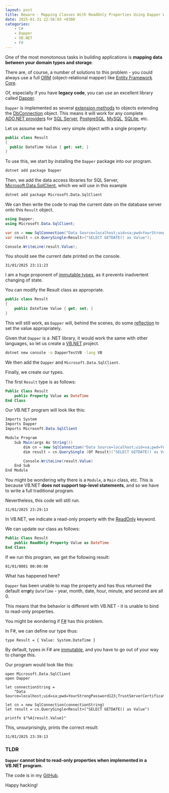 ```yaml
---
layout: post
title: Beware - Mapping Classes With ReadOnly Properties Using Dapper With VB.NET, C# & F#
date: 2025-01-31 22:56:03 +0300
categories:
    - C#
    - Dapper
    - VB.NET
    - F#
---
```


One of the most monotonous tasks in building applications is **mapping data between your domain types and storage**.

There are, of course, a number of solutions to this problem - you could always use a full [ORM](https://en.wikipedia.org/wiki/Object–relational_mapping) (object-relational mapper) like [Entity Framework Core](https://learn.microsoft.com/en-us/ef/core/).

Of, especially if you have **legacy code**, you can use an excellent library called [Dapper](https://github.com/DapperLib/Dapper).

`Dapper` is implemented as several [extension methods](https://learn.microsoft.com/en-us/dotnet/csharp/programming-guide/classes-and-structs/extension-methods) to objects extending the [DbConnection](https://learn.microsoft.com/en-us/dotnet/api/system.data.common.dbconnection?view=net-9.0) object. This means it will work for any complete [ADO.NET providers](https://learn.microsoft.com/en-us/dotnet/framework/data/adonet/data-providers) for [SQL Server](https://www.microsoft.com/en-gb/sql-server/sql-server-2022), [PostgreSQL](https://www.postgresql.org), [MySQL](https://www.mysql.com), [SQLite](https://www.sqlite.org), etc.

Let us assume we had this very simple object with a single property:

```c#
public class Result
{
  public DateTime Value { get; set; }
}
```

To use this, we start by installing the `Dapper` package into our program.

```bash
dotnet add package Dapper
```

Then, we add the data access libraries for SQL Server, [Microsoft.Data.SqlClient](https://www.nuget.org/packages/microsoft.data.sqlclient), which we will use in this example

```bash
dotnet add package Microsoft.Data.SqlClient
```

We can then write the code to map the current date on the database server onto this `Result` object.

```c#
using Dapper;
using Microsoft.Data.SqlClient;

var cn = new SqlConnection("Data Source=localhost;uid=sa;pwd=YourStrongPassword123;TrustServerCertificate=True");
var result = cn.QuerySingle<Result>("SELECT GETDATE() as Value");

Console.WriteLine(result.Value);
```

You should see the current date printed on the console.

```plaintext
31/01/2025 23:11:23
```

I am a huge proponent of [immutable types](https://learn.microsoft.com/en-us/dotnet/standard/serialization/system-text-json/immutability), as it prevents inadvertent changing of state.

You can modify the Result class as appropriate.

```c#
public class Result
{
    public DateTime Value { get; set; }
}
```

This will still work, as `Dapper` will, behind the scenes, do some [reflection](https://www.geeksforgeeks.org/what-is-reflection-in-c-sharp/) to set the value appropriately.

Given that `Dapper` is a .NET library, it would work the same with other languages, so let us create a [VB.NET](https://learn.microsoft.com/en-us/dotnet/visual-basic/) project.

```bash
dotnet new console -o DapperTestVB -lang VB
```

We then add the `Dapper` and `Microsoft.Data.SqlClient`.

Finally, we create our types.

The first `Result` type is as follows:

```vb
Public Class Result
    public Property Value as DateTime 
End Class
```

Our VB.NET program will look like this:

```c#
Imports System
Imports Dapper
Imports Microsoft.Data.SqlClient

Module Program
    Sub Main(args As String())
        dim cn = new SqlConnection("Data Source=localhost;uid=sa;pwd=YourStrongPassword123;TrustServerCertificate=True")
        dim result = cn.QuerySingle (Of Result)("SELECT GETDATE() as Value")

        Console.WriteLine(result.Value)
    End Sub
End Module
```

You might be wondering why there is a `Module`, a `Main` class, etc. This is because VB.NET **does not support top-level statements**, and so we have to write a full traditional program.

Nevertheless, this code will still run.

```plaintext
31/01/2025 23:29:13
```

In VB.NET, we indicate a read-only property with the [ReadOnly](https://learn.microsoft.com/en-us/dotnet/visual-basic/language-reference/modifiers/readonly) keyword.

We can update our class as follows:

```vb
Public Class Result
    public ReadOnly Property Value as DateTime 
End Class
```

If we run this program, we get the following result:

```plaintext
01/01/0001 00:00:00
```

What has happened here? 

`Dapper` has been unable to map the property and has thus returned the default em**p**ty `DateTime` - year, month, date, hour, minute, and second are all 0.

This means that the behavior is different with VB.NET - it is unable to bind to read-only properties.

You might be wondering if [F#](https://learn.microsoft.com/en-us/dotnet/fsharp/what-is-fsharp) has this problem.

In F#, we can define our type thus:

```F#
type Result = { Value: System.DateTime }
```

By default, types in F# are [immutable](https://learn.microsoft.com/en-us/dotnet/fsharp/tutorials/functional-programming-concepts), and you have to go out of your way to change this.

Our program would look like this:

```F#
open Microsoft.Data.SqlClient
open Dapper

let connectionString =
    "Data Source=localhost;uid=sa;pwd=YourStrongPassword123;TrustServerCertificate=True"

let cn = new SqlConnection(connectionString)
let result = cn.QuerySingle<Result>("SELECT GETDATE() as Value")

printfn $"%A{result.Value}"
```

This, unsurprisingly, prints the correct result:

```plaintext
31/01/2025 23:39:13
```

### TLDR

**`Dapper` cannot bind to read-only properties when implemented in a VB.NET program.**

The code is in my [GitHub](https://github.com/conradakunga/BlogCode/tree/master/2025-01-30%20-%20Dapper).

Happy hacking!
